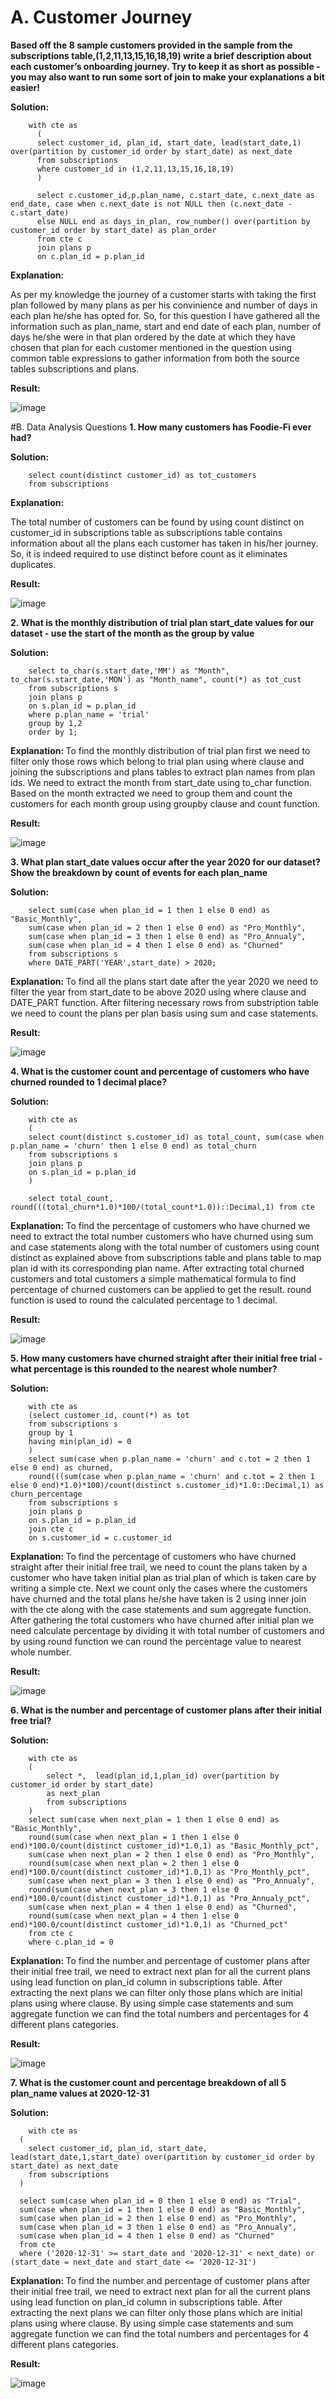 # A. Customer Journey
<b>Based off the 8 sample customers provided in the sample from the subscriptions table,(1,2,11,13,15,16,18,19) 
write a brief description about each customer’s onboarding journey.
Try to keep it as short as possible - you may also want to run some sort of join to make your explanations a bit easier!</b>
  
  <b> Solution:</b>
        
        with cte as
          (
          select customer_id, plan_id, start_date, lead(start_date,1) over(partition by customer_id order by start_date) as next_date
          from subscriptions
          where customer_id in (1,2,11,13,15,16,18,19)
          )
          
          select c.customer_id,p.plan_name, c.start_date, c.next_date as end_date, case when c.next_date is not NULL then (c.next_date - c.start_date) 
          else NULL end as days_in_plan, row_number() over(partition by customer_id order by start_date) as plan_order
          from cte c
          join plans p
          on c.plan_id = p.plan_id
  <b> Explanation: </b>
  
As per my knowledge the journey of a customer starts with taking the first plan followed by many plans as per his convinience and number of days in each plan he/she has opted for.
So, for this question I have gathered all the information such as plan_name, start and end date of each plan, number of days he/she were in that plan ordered by the date at which they have chosen that plan for each customer mentioned in the question using common table expressions to gather information from both the source tables subscriptions and plans.
  
  <b> Result: </b>
  
  ![image](https://github.com/KavetiShivanjali/8-Week-SQL-Challenge-Data-with-Danny/assets/30626886/6efb7981-3940-4124-aabe-543d08279cc2)

#B. Data Analysis Questions
<b> 1. How many customers has Foodie-Fi ever had?</b>
  
  <b> Solution:</b>
        
        select count(distinct customer_id) as tot_customers 
        from subscriptions

  <b> Explanation: </b>
  
The total number of customers can be found by using count distinct on customer_id in subscriptions table as subscriptions table contains information about all the plans each customer has taken in his/her journey. So, it is indeed required to use distinct before count as it eliminates duplicates.
  
  <b> Result: </b>
  
  ![image](https://github.com/KavetiShivanjali/8-Week-SQL-Challenge-Data-with-Danny/assets/30626886/3a0eae3a-8bd5-404d-b7cd-1f3f7aaf6724)

<b> 2. What is the monthly distribution of trial plan start_date values for our dataset - use the start of the month as the group by value</b>
  
  <b> Solution:</b>
        
        select to_char(s.start_date,'MM') as "Month", to_char(s.start_date,'MON') as "Month_name", count(*) as tot_cust
        from subscriptions s
        join plans p
        on s.plan_id = p.plan_id
        where p.plan_name = 'trial'
        group by 1,2
        order by 1;


  <b> Explanation: </b>
  To find the monthly distribution of trial plan first we need to filter only those rows which belong to trial plan using where clause and joining the subscriptions
  and plans tables to extract plan names from plan ids. We need to extract the month from start_date using to_char function. Based on the month extracted we need to group them and count the customers for each month group using groupby clause and count function.
  
  <b> Result: </b>
  
  ![image](https://github.com/KavetiShivanjali/8-Week-SQL-Challenge-Data-with-Danny/assets/30626886/3d2bbb65-a623-4df4-a115-50c1421bb479)


<b> 3. What plan start_date values occur after the year 2020 for our dataset? Show the breakdown by count of events for each plan_name</b>
  
  <b> Solution:</b>
        
        select sum(case when plan_id = 1 then 1 else 0 end) as "Basic_Monthly",
        sum(case when plan_id = 2 then 1 else 0 end) as "Pro_Monthly",
        sum(case when plan_id = 3 then 1 else 0 end) as "Pro_Annualy",
        sum(case when plan_id = 4 then 1 else 0 end) as "Churned"
        from subscriptions s
        where DATE_PART('YEAR',start_date) > 2020;


  <b> Explanation: </b>
  To find all the plans start date after the year 2020 we need to filter the year from start_date to be above 2020 using where clause and DATE_PART function.
  After filtering necessary rows from substription table we need to count the plans per plan basis using sum and case statements.
  
  <b> Result: </b>
  
  ![image](https://github.com/KavetiShivanjali/8-Week-SQL-Challenge-Data-with-Danny/assets/30626886/a3b2d8f5-e032-460a-b357-c7773475805d)

<b> 4. What is the customer count and percentage of customers who have churned rounded to 1 decimal place?</b>
  
  <b> Solution:</b>
        
        with cte as
        (
        select count(distinct s.customer_id) as total_count, sum(case when p.plan_name = 'churn' then 1 else 0 end) as total_churn
        from subscriptions s
        join plans p
        on s.plan_id = p.plan_id
        )
        
        select total_count, round(((total_churn*1.0)*100/(total_count*1.0))::Decimal,1) from cte


  <b> Explanation: </b>
  To find the percentage of customers who have churned we need to extract the total number customers who have churned using sum and case statements along with 
  the total number of customers using count distinct as explained above from subscriptions table and plans table to map plan id with its corresponding plan name.
  After extracting total churned customers and total customers a simple mathematical formula to find percentage of churned customers can be applied to get the result. round function is used to round the calculated percentage to 1 decimal.
  
  <b> Result: </b>
  
  ![image](https://github.com/KavetiShivanjali/8-Week-SQL-Challenge-Data-with-Danny/assets/30626886/ecff99cf-75c1-4a20-8222-f37044a79cce)

<b> 5. How many customers have churned straight after their initial free trial - what percentage is this rounded to the nearest whole number?</b>
  
  <b> Solution:</b>
        
        with cte as
        (select customer_id, count(*) as tot
        from subscriptions s
        group by 1
        having min(plan_id) = 0
        )
        select sum(case when p.plan_name = 'churn' and c.tot = 2 then 1 else 0 end) as churned, 
        round(((sum(case when p.plan_name = 'churn' and c.tot = 2 then 1 else 0 end)*1.0)*100)/count(distinct s.customer_id)*1.0::Decimal,1) as churn_percentage
        from subscriptions s
        join plans p
        on s.plan_id = p.plan_id
        join cte c
        on s.customer_id = c.customer_id


  <b> Explanation: </b>
  To find the percentage of customers who have churned straight after their initial free trail, we need to count the plans taken by a customer who have taken initial plan as trial plan of which is taken care by writing a simple cte. Next we count only the cases where the customers have churned and the total plans he/she have taken is 2 using inner join with the cte along with the case statements and sum aggregate function. After gathering the total customers who have churned after initial plan we need calculate percentage by dividing it with total number of customers and by using round function we can round the percentage value to nearest whole number.  
  
  <b> Result: </b>
  
  ![image](https://github.com/KavetiShivanjali/8-Week-SQL-Challenge-Data-with-Danny/assets/30626886/2950f41c-8781-487e-9ffe-2b0333d21afc)

<b> 6. What is the number and percentage of customer plans after their initial free trial?</b>
  
  <b> Solution:</b>
        
        with cte as
        (
        	select *,  lead(plan_id,1,plan_id) over(partition by customer_id order by start_date)
        	as next_plan
        	from subscriptions
        )
        select sum(case when next_plan = 1 then 1 else 0 end) as "Basic_Monthly",
        round(sum(case when next_plan = 1 then 1 else 0 end)*100.0/count(distinct customer_id)*1.0,1) as "Basic_Monthly_pct",
        sum(case when next_plan = 2 then 1 else 0 end) as "Pro_Monthly",
        round(sum(case when next_plan = 2 then 1 else 0 end)*100.0/count(distinct customer_id)*1.0,1) as "Pro_Monthly_pct",
        sum(case when next_plan = 3 then 1 else 0 end) as "Pro_Annualy",
        round(sum(case when next_plan = 3 then 1 else 0 end)*100.0/count(distinct customer_id)*1.0,1) as "Pro_Annualy_pct",
        sum(case when next_plan = 4 then 1 else 0 end) as "Churned",
        round(sum(case when next_plan = 4 then 1 else 0 end)*100.0/count(distinct customer_id)*1.0,1) as "Churned_pct"
        from cte c
        where c.plan_id = 0



  <b> Explanation: </b>
  To find the number and percentage of customer plans after their initial free trail, we need to extract next plan for all the current plans using lead function on plan_id column in subscriptions table. After extracting the next plans we can filter only those plans which are initial plans using where clause. By using simple case statements and sum aggregate function we can find the total numbers and percentages for 4 different plans categories.
  
  <b> Result: </b>
  
  ![image](https://github.com/KavetiShivanjali/8-Week-SQL-Challenge-Data-with-Danny/assets/30626886/8050ea06-823d-41c1-8957-1f94589a368d)

<b> 7. What is the customer count and percentage breakdown of all 5 plan_name values at 2020-12-31</b>
  
  <b> Solution:</b>
        
        with cte as
      (
      	select customer_id, plan_id, start_date, lead(start_date,1,start_date) over(partition by customer_id order by start_date) as next_date
      	from subscriptions
      )
      
      select sum(case when plan_id = 0 then 1 else 0 end) as "Trial",
      sum(case when plan_id = 1 then 1 else 0 end) as "Basic_Monthly",
      sum(case when plan_id = 2 then 1 else 0 end) as "Pro_Monthly",
      sum(case when plan_id = 3 then 1 else 0 end) as "Pro_Annualy",
      sum(case when plan_id = 4 then 1 else 0 end) as "Churned" 
      from cte
      where ('2020-12-31' >= start_date and '2020-12-31' < next_date) or (start_date = next_date and start_date <= '2020-12-31')



  <b> Explanation: </b>
  To find the number and percentage of customer plans after their initial free trail, we need to extract next plan for all the current plans using lead function on plan_id column in subscriptions table. After extracting the next plans we can filter only those plans which are initial plans using where clause. By using simple case statements and sum aggregate function we can find the total numbers and percentages for 4 different plans categories.
  
  <b> Result: </b>
  
  ![image](https://github.com/KavetiShivanjali/8-Week-SQL-Challenge-Data-with-Danny/assets/30626886/8050ea06-823d-41c1-8957-1f94589a368d)














